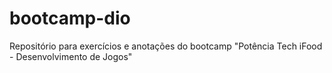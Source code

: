 # bootcamp-dio
Repositório para exercícios e anotações do bootcamp "Potência Tech iFood - Desenvolvimento de Jogos"
